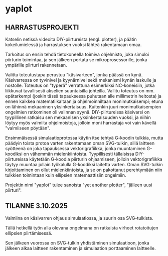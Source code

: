 # yaplot

## HARRASTUSPROJEKTI

Katselin netissä videoita DIY-piirtureista (engl. plotter), ja päätin kokeilumielessä ja harrastuksen vuoksi lähteä rakentamaan omaa.

Tarkoitus on ensin tehdä tietokoneella toimiva ohjelmisto, joka simuloi piirturin toimintaa, ja sen jälkeen portata se mikroprosessorille, jonka ympärille piirturi rakennetaan.

Valittu toteutustapa perustuu "käsivarteen", jonka päässä on kynä. Käsivarressa on tyvinivel ja kyynärnivel sekä mekanismi kynän laskulle ja nostolle. Toteutus on "typerä" verrattuna esimerkiksi NC-koneisiin, jotka liikkuvat tavallisesti akselien suuntaisilla johteilla. Vallitu toteutus on mm. epätarkempi (joskin tässä tapauksessa puhutaan alle millimetrin heitosta) ja ennen kaikkea matematiikaltaan ja ohjelmoinniltaan monimutkaisempi; etuna on lähinnä mekaaninen yksinkertaisuus. Kuitenkin juuri monimutkaisempien ongelmien ratkominen oli valinnan syynä. DIY-piirtureissa käsivarsi on tyypillinen ratkaisu sen mekaanisen yksinkertaisuuden vuoksi, ja niihin löytyy myös valmiita ohjelmoistoja, jolloin moni harrastaja voi vain kävellä "valmiiseen pöytään".

Ensimmäisessä simulaatioprotossa käytin itse tehtyä G-koodin tulkkia, mutta päädyin toista protoa varten rakentamaan oman SVG-tulkin, sillä laitteen syötteenä on joka tapauksessa vektorigrafiikka, jonka muuntaminen G-koodiksi on vähemmän mielenkiintoista. Tyypillisesti tällaisissa DIY-piirtureissa käytetään G-koodia piirturin ohjaamiseen, jolloin vektorigrafiikka täytyy muuntaa jollain työkalulla G-koodiksi laitetta varten. Oman SVG-tulkin kirjoittaminen on ollut mielenkiintoista, ja se on pakottanut perehtymään niin tulkkien toimintaan kuin ellipsien matemaattisiin ongelmiin.

Projektin nimi "yaplot" tulee sanoista "yet another plotter", "jälleen uusi piirturi".

## TILANNE 3.10.2025

Valmiina on käsivarren ohjaus simulaatiossa, ja suurin osa SVG-tulkista.

Tällä hetkellä työn alla olevana ongelmana on ratkaista virheet rotatoitujen ellipsien piirtämisessä.

Sen jälkeen vuorossa on SVG-tulkin yhdistäminen simulaatioon, jonka jälkeen alkaa laitteen rakentaminen ja simulaation porttaaminen laitteelle.
